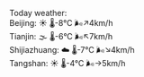 Today weather:  
Beijing: ☀️   🌡️-8°C 🌬️↗4km/h  
Tianjin: 🌫  🌡️-6°C 🌬️↖7km/h  
Shijiazhuang: ☁️   🌡️-7°C 🌬️↘4km/h  
Tangshan: ☀️   🌡️-4°C 🌬️→5km/h  
